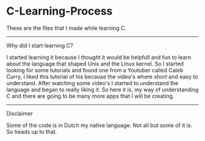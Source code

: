 # C-Learning-Process
 These are the files that I made while learning C.


-------------------------------------------------------------------------------------------------------------------------------
Why did I start learning C?

I started learning it because I thought it would be helpfull and fun to learn about the language that shaped Unix and the Linux
kernel. So I started looking for some tutorials and found one from a Youtuber called Caleb Curry, I liked this tutorial of his
because the video's where short and easy to understand. After watching some video's I started to understand the language and
began to really liking it. So here it is, my way of understanding C and there are going to be many more apps that I will be
creating.

-------------------------------------------------------------------------------------------------------------------------------
Disclaimer

Some of the code is in Dutch my native language. Not all but some of it is. So heads up to that.
